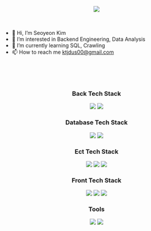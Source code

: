 <!---
tweety27/tweety27 is a ✨ special ✨ repository because its `README.md` (this file) appears on your GitHub profile.
You can click the Preview link to take a look at your changes.
--->
<div align= "center">
    <img src="https://capsule-render.vercel.app/api?type=venom&color=auto&height=300&section=header&text=%I%20am%20Seoyeon!&fontSize=90" />
</div>

<br>
<br>

- 👋 Hi, I’m Seoyeon Kim
- 👀 I’m interested in Backend Engineering, Data Analysis
- 🌱 I’m currently learning SQL, Crawling
- 📫 How to reach me ktjdus00@gmail.com


<br>
<br>
<br>

<div align= "center">
    <h3> Back Tech Stack </h3> 
    <div style="margin: 0 auto; text-align: center;" align= "center">
          <img src="https://img.shields.io/badge/Java-007396?style=flat-square&logo=Java&logoColor=white">
          <img src="https://img.shields.io/badge/Node.js-339933?style=flat-square&logo=Node.js&logoColor=white">
    <h3> Database Tech Stack </h3> 
          <img src="https://img.shields.io/badge/Firebase-FFCA28?style=flat-square&logo=Firebase&logoColor=white">
          <img src="https://img.shields.io/badge/Oracle-F80000?style=flat-square&logo=Oracle&logoColor=white">
    <h3> Ect Tech Stack </h3> 
          <img src="https://img.shields.io/badge/Amazon AWS-232F3E?style=flat-square&logo=Amazon AWS&logoColor=white">
          <img src="https://img.shields.io/badge/Python-3776AB?style=flat-square&logo=Python&logoColor=white">
          <img src="https://img.shields.io/badge/Javascript-F7DF1E?style=flat-square&logo=Javascript&logoColor=white">
    <h3> Front Tech Stack </h3>
          <img src="https://img.shields.io/badge/CSS3-1572B6?style=flat-square&logo=CSS3&logoColor=white">
          <img src="https://img.shields.io/badge/HTML5-E34F26?style=flat-square&logo=HTML5&logoColor=white">
          <img src="https://img.shields.io/badge/Flutter-02569B?style=flat-square&logo=Flutter&logoColor=white">
    <h3> Tools </h3>
          <img src="https://img.shields.io/badge/Github-181717?style=flat-square&logo=Github&logoColor=white">
          <img src="https://img.shields.io/badge/C-A8B9CC?style=flat-square&logo=C&logoColor=white">  
    </div>
</div>
